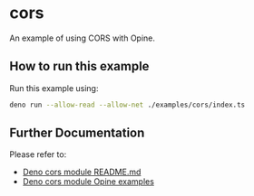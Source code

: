 # cors

An example of using CORS with Opine.

## How to run this example

Run this example using:

```bash
deno run --allow-read --allow-net ./examples/cors/index.ts
```

## Further Documentation

Please refer to:

- [Deno cors module README.md](https://deno.land/x/cors@v1.2.1)
- [Deno cors module Opine examples](https://deno.land/x/cors@v1.2.1/examples/opine)
